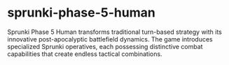 # sprunki-phase-5-human
Sprunki Phase 5 Human transforms traditional turn-based strategy with its innovative post-apocalyptic battlefield dynamics. The game introduces specialized Sprunki operatives, each possessing distinctive combat capabilities that create endless tactical combinations.
